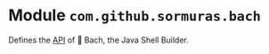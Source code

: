 # Module `com.github.sormuras.bach`

Defines the [API](main/java/module-info.java) of 🎼 Bach, the Java Shell Builder.

